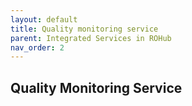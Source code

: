 ```yaml
---
layout: default
title: Quality monitoring service
parent: Integrated Services in ROHub
nav_order: 2
---
```


## Quality Monitoring Service